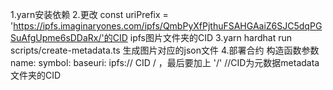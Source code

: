 1.yarn安装依赖
2.更改  const uriPrefix = 'https://ipfs.imaginaryones.com/ipfs/QmbPyXfPjthuFSAHGAaiZ6SJC5dqPGSuAfgUpme6sDDaRx/'的CID  ipfs图片文件夹的CID
3.yarn hardhat run scripts/create-metadata.ts 生成图片对应的json文件
4.部署合约 
   构造函数参数 name: 
               symbol: 
               baseuri:   ipfs:// CID /   ，最后要加上 '/'        //CID为元数据metadata文件夹的CID
